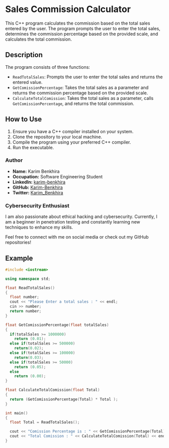 # Sales Commission Calculator

This C++ program calculates the commission based on the total sales entered by the user. The program prompts the user to enter the total sales, determines the commission percentage based on the provided scale, and calculates the total commission.

## Description

The program consists of three functions:
- `ReadTotalSales`: Prompts the user to enter the total sales and returns the entered value.
- `GetComissionPercentage`: Takes the total sales as a parameter and returns the commission percentage based on the provided scale.
- `CalculateTotalComission`: Takes the total sales as a parameter, calls `GetComissionPercentage`, and returns the total commission.

## How to Use

1. Ensure you have a C++ compiler installed on your system.
2. Clone the repository to your local machine.
3. Compile the program using your preferred C++ compiler.
4. Run the executable.

### Author

- **Name:** Karim Benkhira
- **Occupation:** Software Engineering Student
- **LinkedIn:** [karim-benkhira](https://linkedin.com/in/karim-benkhira-206597224)
- **GitHub:** [Karim-Benkhira](https://github.com/Karim-Benkhira)
- **Twitter:** [Karim_Benkhira](https://twitter.com/Karim_Benkhira)

### Cybersecurity Enthusiast

I am also passionate about ethical hacking and cybersecurity. Currently, I am a beginner in penetration testing and constantly learning new techniques to enhance my skills.

Feel free to connect with me on social media or check out my GitHub repositories!

## Example

```cpp
#include <iostream>

using namespace std;

float ReadTotalSales()
{
  float number;
  cout << "Please Enter a total sales : " << endl;
  cin >> number;
  return number;
}

float GetComissionPercentage(float totalSales)
{
  if(totalSales >= 1000000)
    return (0.01);
  else if(totalSales >= 500000)
    return(0.02);
  else if(totalSales >= 100000)
    return(0.03);
  else if(totalSales >= 50000)
    return (0.05);
  else
    return (0.00);
}

float CalculateTotalComission(float Total)
{
  return (GetComissionPercentage(Total) * Total );
}

int main()
{
  float Total = ReadTotalSales();

  cout << "Comission Percentage is : " << GetComissionPercentage(Total) << endl;
  cout << "Total Comission : " << CalculateTotalComission(Total) << endl;
}
